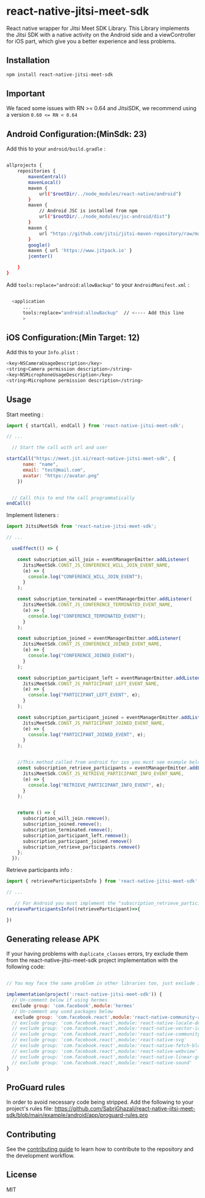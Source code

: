 # react-native-jitsi-meet-sdk

React native wrapper for Jitsi Meet SDK Library.
This Library implements the Jitsi SDK with a native activity on the Android side and a viewController for iOS part, which give you a better experience and less problems.

## Installation

```sh
npm install react-native-jitsi-meet-sdk
```

## Important

We faced some issues with RN >= 0.64 and JitsiSDK, we recommend using a version `0.60 <= RN < 0.64`


## Android Configuration:(MinSdk: 23)

Add this to your `android/build.gradle` :

```sh

allprojects {
    repositories {
        mavenCentral()
        mavenLocal()
        maven {
            url("$rootDir/../node_modules/react-native/android")
        }
        maven {
            // Android JSC is installed from npm
            url("$rootDir/../node_modules/jsc-android/dist")
        }
        maven {
            url "https://github.com/jitsi/jitsi-maven-repository/raw/master/releases" // <---- Add this line
        }
        google()
        maven { url 'https://www.jitpack.io' }
        jcenter()

    }
}

```

Add `tools:replace="android:allowBackup"` to your `AndroidManifest.xml` :

```sh

  <application
      ...
      tools:replace="android:allowBackup"  // <---- Add this line
      >  

```


## iOS Configuration:(Min Target: 12)

Add this to your `Info.plist` :

```sh
<key>NSCameraUsageDescription</key>
<string>Camera permission description</string>
<key>NSMicrophoneUsageDescription</key>
<string>Microphone permission description</string>
```

## Usage

Start meeting :

```js
import { startCall, endCall } from 'react-native-jitsi-meet-sdk';

// ...

  // Start the call with url and user

startCall("https://meet.jit.si/react-native-jitsi-meet-sdk", {
      name: "name",
      email: "test@mail.com",
      avatar: "https://avatar.png"
    })


  // Call this to end the call programmatically 
endCall()

```

Implement listeners :

```js
import JitsiMeetSdk from 'react-native-jitsi-meet-sdk';

// ...

  useEffect(() => {

    const subscription_will_join = eventManagerEmitter.addListener(
      JitsiMeetSdk.CONST_JS_CONFERENCE_WILL_JOIN_EVENT_NAME,
      (e) => {
        console.log("CONFERENCE_WILL_JOIN_EVENT");
      }
    );

    const subscription_terminated = eventManagerEmitter.addListener(
      JitsiMeetSdk.CONST_JS_CONFERENCE_TERMINATED_EVENT_NAME,
      (e) => {
        console.log("CONFERENCE_TERMINATED_EVENT");
      }
    );

    const subscription_joined = eventManagerEmitter.addListener(
      JitsiMeetSdk.CONST_JS_CONFERENCE_JOINED_EVENT_NAME,
      (e) => {
        console.log("CONFERENCE_JOINED_EVENT");
      }
    );

    const subscription_participant_left = eventManagerEmitter.addListener(
      JitsiMeetSdk.CONST_JS_PARTICIPANT_LEFT_EVENT_NAME,
      (e) => {
        console.log("PARTICIPANT_LEFT_EVENT", e);
      }
    );

    const subscription_participant_joined = eventManagerEmitter.addListener(
      JitsiMeetSdk.CONST_JS_PARTICIPANT_JOINED_EVENT_NAME,
      (e) => {
        console.log("PARTICIPANT_JOINED_EVENT", e);
      }
    );


    //This method called from android for ios you must see example below
    const subscription_retrieve_participants = eventManagerEmitter.addListener(
      JitsiMeetSdk.CONST_JS_RETRIEVE_PARTICIPANT_INFO_EVENT_NAME,
      (e) => {
        console.log("RETRIEVE_PARTICIPANT_INFO_EVENT", e);
      }
    );


    return () => {
      subscription_will_join.remove();
      subscription_joined.remove();
      subscription_terminated.remove();
      subscription_participant_left.remove();
      subscription_participant_joined.remove()
      subscription_retrieve_participants.remove()
    };
  });

```

Retrieve participants info :

```js
import { retrieveParticipantsInfo } from 'react-native-jitsi-meet-sdk';

// ...

   // For Android you must implement the "subscription_retrieve_participants" listener in order to retrieve the participants.
retrieveParticipantsInfo((retrieveParticipant)=>{

})

```

## Generating release APK

If your having problems with `duplicate_classes` errors, try exclude them from the react-native-jitsi-meet-sdk project implementation with the following code:

```js

// You may face the same problem in other libraries too, just exclude it like the example below 

implementation(project(':react-native-jitsi-meet-sdk')) {
  // Un-comment below if using hermes
  exclude group: 'com.facebook',module:'hermes'
  // Un-comment any used packages below
   exclude group: 'com.facebook.react',module:'react-native-community-async-storage'
  // exclude group: 'com.facebook.react',module:'react-native-locale-detector'
  // exclude group: 'com.facebook.react',module:'react-native-vector-icons'
  // exclude group: 'com.facebook.react',module:'react-native-community_netinfo'
  // exclude group: 'com.facebook.react',module:'react-native-svg'
  // exclude group: 'com.facebook.react',module:'react-native-fetch-blob'
  // exclude group: 'com.facebook.react',module:'react-native-webview'
  // exclude group: 'com.facebook.react',module:'react-native-linear-gradient'
  // exclude group: 'com.facebook.react',module:'react-native-sound'
}
```

## ProGuard rules

In order to avoid necessary code being stripped. Add the following to your project's rules file: https://github.com/SabriGhazali/react-native-jitsi-meet-sdk/blob/main/example/android/app/proguard-rules.pro


## Contributing

See the [contributing guide](CONTRIBUTING.md) to learn how to contribute to the repository and the development workflow.

## License

MIT

